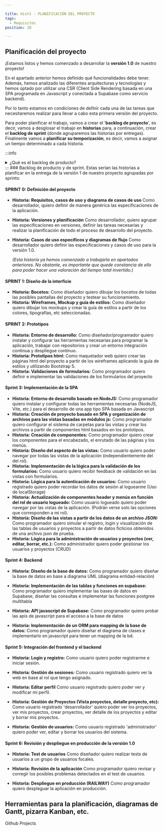 ```yaml
---

title: Hist1 - PLANIFICACIÓN DEL PROYECTO 
tags:
  - Requisitos
position: 10

---
```


## Planificación del proyecto

¡Estamos listos y hemos comenzado a desarrollar la **versión 1.0** de nuestro proyecto!

En el apartado anterior hemos definido qué funcionalidades debe tener. Además, hemos analizado las diferentes arquitecturas y tecnologías y hemos optado por utilizar una CSR (Client Side Rendering basada en una SPA programada en Javascript y conectada a Supabase como servicio backend).

Por lo tanto estamos en condiciones de definir cada una de las tareas que necesitaremos realizar para llevar a cabo esta primera versión del proyecto.

Para poder planificar el trabajo, vamos a crear el '**backlog de proyecto**', es decir, vamos a desglosar el trabajo en **historias** para, a continuación,  crear el **backlog de sprint** (donde agruparemos las historias por entregas). Finalmente vamos a  **planificar su temporización**, es decir, vamos a asignar un tiempo determinado a cada historia.


:::info 
<details>
  <summary>¿Qué es el backlog de producto?</summary>
  

**El Backlog de producto** (Product Backlog en inglés) es una herramienta clave en la metodología Scrum, utilizada para gestionar el trabajo a realizar en un proyecto de software o desarrollo de producto. 

El backlog de producto es **una lista ordenada de todas las funcionalidades, características, requisitos y mejoras** que deben ser desarrollados en el producto para cumplir con los objetivos del proyecto.

El backlog de producto es creado por el **Product Owner** (dueño del producto) en colaboración con el equipo de desarrollo. El Product Owner es responsable de priorizar el backlog de producto y asegurar que las funcionalidades más importantes y valiosas sean entregadas primero. **El equipo de desarrollo utiliza el backlog de producto para planificar y estimar el trabajo a realizar en cada iteración (sprint) del proyecto.**

El backlog de producto es una **herramienta valiosa para el desarrollo ágil de software**, ya que ayuda a mantener el enfoque en el valor que se está entregando al usuario final, **asegura que el equipo de desarrollo esté trabajando en las funcionalidades más importantes y permite una planificación más precisa de las iteraciones del proyecto.**
</details>
:::
### Backlog de producto y de sprint. 
Estas serían las historias a planificar en la entrega de la versión 1 de nuestro proyecto agrupadas por sprints:

#### SPRINT 0: Definición del proyecto
- **Historia: Requisitos, casos de uso y diagrama de casos de uso**
  Como desarrollador, quiero definir de manera genérica las especificaciones de la aplicación.
- **Historia: Versiones y planificación**
  Como desarrollador, quiero agrupar las especificaciones en versiones, definir las tareas necesarias y realizar la planificación de todo el proceso de desarrollo del proyecto.
- **Historia: Casos de uso especificos y diagramas de flujo**
  Como desarrollador quiero definir las especificaciones y casos de uso para la versión 1.0.

  *(Esta historia ya hemos comenzado a trabajarla en apartados anteriores. No obstante, es importante que quede constancia de ello para poder hacer una valoración del tiempo total invertido.)*
#### SPRINT 1: Diseño de la interficie
- **Historia: Bocetos:**
  Como diseñador quiero dibujar los bocetos de todas las posibles pantallas del proyecto y testear su funcionamiento.
- **Historia: Wireframes, Mockup y guía de estilos:**
  Como diseñador quiero dibujar los mockups y crear la guía de estilos a partir de los colores, tipografías, etc seleccionadas.

#### SPRINT 2: Prototipos
- **Historia: Entorno de desarrollo:**
  Como diseñador/programador quiero instalar y configurar las herramientas necesarias para programar la aplicación, trabajar con repositorios y crear un entorno integración continua y despliegue continuo.
- **Historia: Prototipos html:**
  Como maquetador web quiero crear las páginas html del proyecto a partir de los wireframes aplicando la guía de estilos y utilizando Bootstrap 5.
- **Historia: Validaciones de formularios:**
  Como programador quiero definir e implementar las validaciones de los formularios del proyecto
 
#### Sprint 3: Implementación de la SPA
- **Historia: Entorno de desarrollo basado en NodeJS:**
  Como programador quiero instalar y configurar todas las herramientas necesarias (NodeJS, Vite, etc.) para el desarrollo de una app tipo SPA basada en Javascript 
- **Historia: Creación de proyecto basado en SPA y organización de archivos para las vistas basadas en módulos js:**
  Como programador quiero configurar el sistema de carpetas para las vistas y crear los archivos a partir de componentes html basados en los prototipos.
- **Historia: Creación de componentes:**
  Como programador quiero crear los componentes para el encabezado, el enrutado de las páginas y los menús.
- **Historia: Diseño del aspecto de las vistas:**
  Como usuario quiero poder navegar por todas las vistas de la aplicación (independientemente del del rol).
- **Historia: Implementación de la lógica para la validación de los formularios:**
  Como usuario quiero recibir feedback de validación en las vistas con formularios.
- **Historia: Lógica para la autenticación de usuarios:**
  Como usuario registrado quiero poder recordar los datos de sesión al loguearme (Uso de localStorage)
- **Historia: Actualización de componentes header y menús en función del rol de usuario logueado:**
Como usuario logueado quiero poder navegar por las vistas de la aplicación. (Podrán verse solo las opciones que corresponden a mi rol).
- **Historia: Diseño de las vistas a partir de los datos de un archivo JSON:**
  Como programador quiero simular el registro, login y visualización de las tablas de usuarios y proyectos a partir de datos ficticios obtenidos de una archivo json de prueba.
- **Historia: Lógica para la administración de usuarios y proyectos (ver, editar, borrar, etc.):**
  Como administrador quiero poder gestionar los usuarios y proyectos (CRUD)

#### Sprint 4: Backend

- **Historia: Diseño de la base de datos:**
  Como programador quiero diseñar la base de datos en base a diagrama UML (diagrama entidad-relación)

- **Historia: Implementación de las tablas y funciones en supabase:**
  Como programador quiero implementar las bases de datos en Supabase, diseñar las consultas e implementar las funciones postgree multitabla

- **Historia: API javascript de Supabase:**
  Como programador quiero probar las apis de javascript para el acceso a la base de datos

- **Historia: Implementación de un ORM para mapping de la base de datos:**
  Como programador quiero diseñar el diagrama de clases e implementarlo en javascript para tener un mapping de la bd.

#### Sprint 5: Integración del frontend y el backend

- **Historia: Login y registro:**
  Como usuario quiero poder registrarme e iniciar sesión.

- **Historia: Gestión de sesiones:**
  Como usuario registrado quiero ver la web en base al rol que tengo asignado.

- **Historia: Editar perfil**
  Como usuario registrado quiero poder ver y modificar mi perfil.

- **Historia: Gestión de Proyectos (Vista proyectos, detalle proyecto, etc):**
  Como usuario registrado 'desarrollador' quiero poder ver los proyectos, ver mis proyectos, crear proyectos, ver detalle de los proyectos y editar y borrar mis proyectos.

- **Historia: Gestión de usuarios:**
  Como usuario registrado 'administrador' quiero poder ver, editar y borrar los usuarios del sistema.
#### Sprint 6: Revisión y despliegue en producción de la versión 1.0

- **Historia: Test de usuarios**
  Como diseñador quiero realizar tests de usuarios a un grupo de usuarios focales.

- **Historia: Revisión de la aplicación**
  Como programador quiero revisar y corregir los posibles problemas detectados en el test de usuarios.

- **Historia: Despliegue en producción (RAILWAY)**
  Como programador quiero despleguar la aplicación en producción.

## Herramientas para la planificación, diagramas de Gantt, pizarra Kanban, etc.
Github Projects



